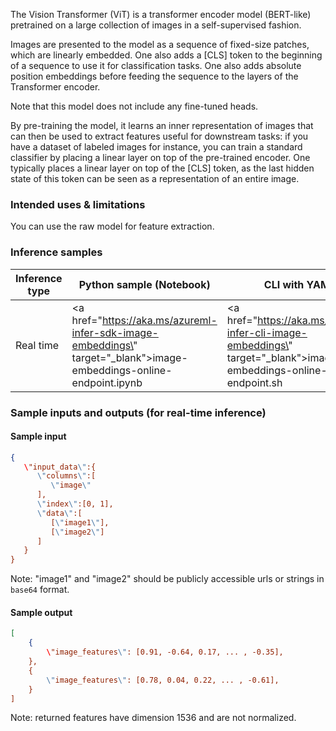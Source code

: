 The Vision Transformer (ViT) is a transformer encoder model (BERT-like) pretrained on a large collection of images in a self-supervised fashion.

Images are presented to the model as a sequence of fixed-size patches, which are linearly embedded. One also adds a [CLS] token to the beginning of a sequence to use it for classification tasks. One also adds absolute position embeddings before feeding the sequence to the layers of the Transformer encoder.

Note that this model does not include any fine-tuned heads.

By pre-training the model, it learns an inner representation of images that can then be used to extract features useful for downstream tasks: if you have a dataset of labeled images for instance, you can train a standard classifier by placing a linear layer on top of the pre-trained encoder. One typically places a linear layer on top of the [CLS] token, as the last hidden state of this token can be seen as a representation of an entire image.

### Intended uses & limitations
You can use the raw model for feature extraction.

### Inference samples

Inference type|Python sample (Notebook)|CLI with YAML
|--|--|--|
Real time|<a href=\"https://aka.ms/azureml-infer-sdk-image-embeddings\" target=\"_blank\">image-embeddings-online-endpoint.ipynb</a>|<a href=\"https://aka.ms/azureml-infer-cli-image-embeddings\" target=\"_blank\">image-embeddings-online-endpoint.sh</a>

### Sample inputs and outputs (for real-time inference)

#### Sample input

```json
{
   \"input_data\":{
      \"columns\":[
         \"image\"
      ],
      \"index\":[0, 1],
      \"data\":[
         [\"image1\"],
         [\"image2\"]
      ]
   }
}
```
Note: \"image1\" and \"image2\" should be publicly accessible urls or strings in `base64` format.

#### Sample output

```json
[
    {
        \"image_features\": [0.91, -0.64, 0.17, ... , -0.35],
    },
    {
        \"image_features\": [0.78, 0.04, 0.22, ... , -0.61],
    }
]
```
Note: returned features have dimension 1536 and are not normalized.
